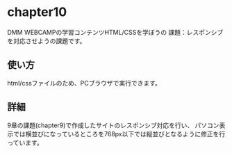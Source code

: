 # chapter10
DMM WEBCAMPの学習コンテンツHTML/CSSを学ぼうの
課題：レスポンシブを対応させようの課題です。
## 使い方
html/cssファイルのため、PCブラウザで実行できます。
## 詳細 
9章の課題(chapter9)で作成したサイトのレスポンシブ対応を行い、
パソコン表示では横並びになっているところを768px以下では縦並びとなるように修正を行っています。
